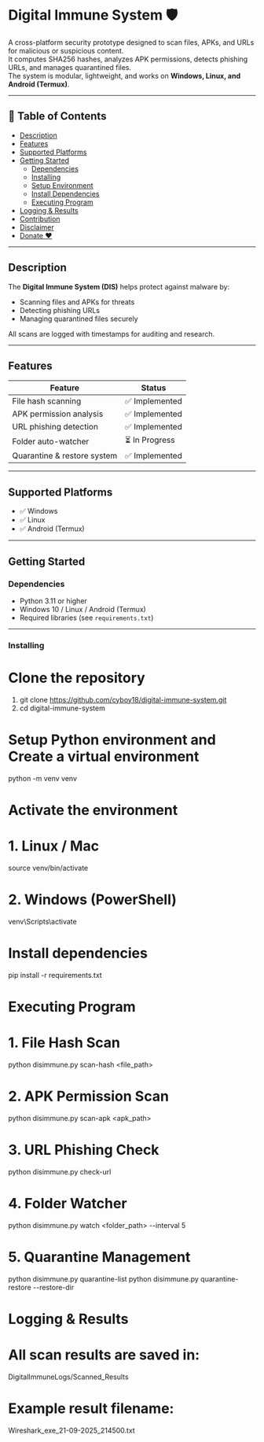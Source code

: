 # Digital Immune System 🛡️

A cross-platform security prototype designed to scan files, APKs, and URLs for malicious or suspicious content.  
It computes SHA256 hashes, analyzes APK permissions, detects phishing URLs, and manages quarantined files.  
The system is modular, lightweight, and works on **Windows, Linux, and Android (Termux)**.

---

## 📑 Table of Contents
- [Description](#description)
- [Features](#features)
- [Supported Platforms](#supported-platforms)
- [Getting Started](#getting-started)
  - [Dependencies](#dependencies)
  - [Installing](#installing)
  - [Setup Environment](#setup-environment)
  - [Install Dependencies](#install-dependencies)
  - [Executing Program](#executing-program)
- [Logging & Results](#logging--results)
- [Contribution](#contribution)
- [Disclaimer](#disclaimer)
- [Donate ❤️](#donate-️)

---

## Description

The **Digital Immune System (DIS)** helps protect against malware by:  
- Scanning files and APKs for threats  
- Detecting phishing URLs  
- Managing quarantined files securely  

All scans are logged with timestamps for auditing and research.

---

## Features

| Feature                     | Status         |
|------------------------------|----------------|
| File hash scanning           | ✅ Implemented |
| APK permission analysis      | ✅ Implemented |
| URL phishing detection       | ✅ Implemented |
| Folder auto-watcher          | ⏳ In Progress |
| Quarantine & restore system  | ✅ Implemented |

---

## Supported Platforms

- ✅ Windows  
- ✅ Linux  
- ✅ Android (Termux)

---

## Getting Started

### Dependencies

* Python 3.11 or higher  
* Windows 10 / Linux / Android (Termux)  
* Required libraries (see `requirements.txt`)

---

### Installing


# Clone the repository

1. git clone https://github.com/cyboy18/digital-immune-system.git
2. cd digital-immune-system


# Setup Python environment and Create a virtual environment

python -m venv venv

# Activate the environment

# 1. Linux / Mac

source venv/bin/activate

# 2. Windows (PowerShell)

venv\Scripts\activate


# Install dependencies

pip install -r requirements.txt


# Executing Program

# 1. File Hash Scan

python disimmune.py scan-hash <file_path>

# 2. APK Permission Scan

python disimmune.py scan-apk <apk_path>

# 3. URL Phishing Check

python disimmune.py check-url <url>

# 4. Folder Watcher

python disimmune.py watch <folder_path> --interval 5

# 5. Quarantine Management

python disimmune.py quarantine-list
python disimmune.py quarantine-restore <filename> --restore-dir <path>


# Logging & Results



# All scan results are saved in:

DigitalImmuneLogs/Scanned_Results

# Example result filename:

Wireshark_exe_21-09-2025_214500.txt

